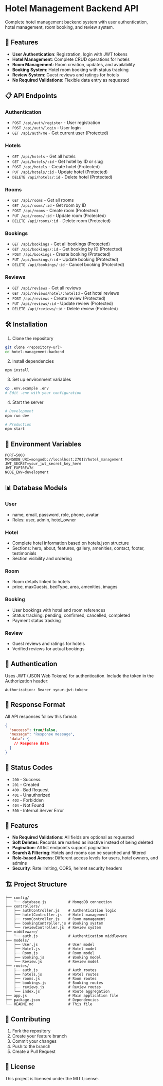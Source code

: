 # Hotel Management Backend API

Complete hotel management backend system with user authentication, hotel management, room booking, and review system.

## 🚀 Features

- **User Authentication**: Registration, login with JWT tokens
- **Hotel Management**: Complete CRUD operations for hotels
- **Room Management**: Room creation, updates, and availability
- **Booking System**: Hotel room booking with status tracking
- **Review System**: Guest reviews and ratings for hotels
- **No Required Validations**: Flexible data entry as requested

## 📋 API Endpoints

### Authentication
- `POST /api/auth/register` - User registration
- `POST /api/auth/login` - User login
- `GET /api/auth/me` - Get current user (Protected)

### Hotels
- `GET /api/hotels` - Get all hotels
- `GET /api/hotels/:id` - Get hotel by ID or slug
- `POST /api/hotels` - Create hotel (Protected)
- `PUT /api/hotels/:id` - Update hotel (Protected)
- `DELETE /api/hotels/:id` - Delete hotel (Protected)

### Rooms
- `GET /api/rooms` - Get all rooms
- `GET /api/rooms/:id` - Get room by ID
- `POST /api/rooms` - Create room (Protected)
- `PUT /api/rooms/:id` - Update room (Protected)
- `DELETE /api/rooms/:id` - Delete room (Protected)

### Bookings
- `GET /api/bookings` - Get all bookings (Protected)
- `GET /api/bookings/:id` - Get booking by ID (Protected)
- `POST /api/bookings` - Create booking (Protected)
- `PUT /api/bookings/:id` - Update booking (Protected)
- `DELETE /api/bookings/:id` - Cancel booking (Protected)

### Reviews
- `GET /api/reviews` - Get all reviews
- `GET /api/reviews/hotel/:hotelId` - Get hotel reviews
- `POST /api/reviews` - Create review (Protected)
- `PUT /api/reviews/:id` - Update review (Protected)
- `DELETE /api/reviews/:id` - Delete review (Protected)

## 🛠️ Installation

1. Clone the repository
```bash
git clone <repository-url>
cd hotel-management-backend
```

2. Install dependencies
```bash
npm install
```

3. Set up environment variables
```bash
cp .env.example .env
# Edit .env with your configuration
```

4. Start the server
```bash
# Development
npm run dev

# Production
npm start
```

## 🔧 Environment Variables

```env
PORT=5000
MONGODB_URI=mongodb://localhost:27017/hotel_management
JWT_SECRET=your_jwt_secret_key_here
JWT_EXPIRE=7d
NODE_ENV=development
```

## 📊 Database Models

### User
- name, email, password, role, phone, avatar
- Roles: user, admin, hotel_owner

### Hotel
- Complete hotel information based on hotels.json structure
- Sections: hero, about, features, gallery, amenities, contact, footer, testimonials
- Section visibility and ordering

### Room
- Room details linked to hotels
- price, maxGuests, bedType, area, amenities, images

### Booking
- User bookings with hotel and room references
- Status tracking: pending, confirmed, cancelled, completed
- Payment status tracking

### Review
- Guest reviews and ratings for hotels
- Verified reviews for actual bookings

## 🔐 Authentication

Uses JWT (JSON Web Tokens) for authentication. Include the token in the Authorization header:

```
Authorization: Bearer <your-jwt-token>
```

## 📝 Response Format

All API responses follow this format:

```json
{
  "success": true/false,
  "message": "Response message",
  "data": {
    // Response data
  }
}
```

## 🚦 Status Codes

- `200` - Success
- `201` - Created
- `400` - Bad Request
- `401` - Unauthorized
- `403` - Forbidden
- `404` - Not Found
- `500` - Internal Server Error

## 🔄 Features

- **No Required Validations**: All fields are optional as requested
- **Soft Deletes**: Records are marked as inactive instead of being deleted
- **Pagination**: All list endpoints support pagination
- **Search & Filtering**: Hotels and rooms can be searched and filtered
- **Role-based Access**: Different access levels for users, hotel owners, and admins
- **Security**: Rate limiting, CORS, helmet security headers

## 🏗️ Project Structure

```
├── config/
│   └── database.js          # MongoDB connection
├── controllers/
│   ├── authController.js    # Authentication logic
│   ├── hotelController.js   # Hotel management
│   ├── roomController.js    # Room management
│   ├── bookingController.js # Booking system
│   └── reviewController.js  # Review system
├── middleware/
│   └── auth.js              # Authentication middleware
├── models/
│   ├── User.js              # User model
│   ├── Hotel.js             # Hotel model
│   ├── Room.js              # Room model
│   ├── Booking.js           # Booking model
│   └── Review.js            # Review model
├── routes/
│   ├── auth.js              # Auth routes
│   ├── hotels.js            # Hotel routes
│   ├── rooms.js             # Room routes
│   ├── bookings.js          # Booking routes
│   ├── reviews.js           # Review routes
│   └── index.js             # Route aggregation
├── app.js                   # Main application file
├── package.json             # Dependencies
└── README.md                # This file
```

## 🤝 Contributing

1. Fork the repository
2. Create your feature branch
3. Commit your changes
4. Push to the branch
5. Create a Pull Request

## 📄 License

This project is licensed under the MIT License.

